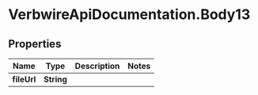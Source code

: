 # VerbwireApiDocumentation.Body13

## Properties
Name | Type | Description | Notes
------------ | ------------- | ------------- | -------------
**fileUrl** | **String** |  | 
